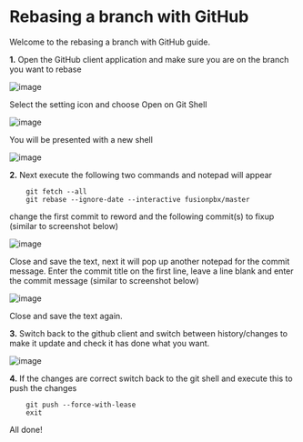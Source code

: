 # Rebasing a branch with GitHub

Welcome to the rebasing a branch with GitHub guide.

**1.** Open the GitHub client application and make sure you are on the
branch you want to rebase

![image](../_static/images/contributing/github_rebase_1.png)

Select the setting icon and choose Open on Git Shell

![image](../_static/images/contributing/github_rebase_2.png)

You will be presented with a new shell

![image](../_static/images/contributing/github_rebase_new_shell.png)

**2.** Next execute the following two commands and notepad will appear

```
    git fetch --all
    git rebase --ignore-date --interactive fusionpbx/master
``` 

change the first commit to reword and the following commit(s) to fixup
(similar to screenshot below)

![image](../_static/images/contributing/github_rebase_3.png)

Close and save the text, next it will pop up another notepad for the
commit message. Enter the commit title on the first line, leave a line
blank and enter the commit message (similar to screenshot below)

![image](../_static/images/contributing/github_rebase_4.png)

Close and save the text again.

**3.** Switch back to the github client and switch between
history/changes to make it update and check it has done what you want.

![image](../_static/images/contributing/github_rebase_5.png)

**4.** If the changes are correct switch back to the git shell and
execute this to push the changes

```
    git push --force-with-lease
    exit
```

All done!
